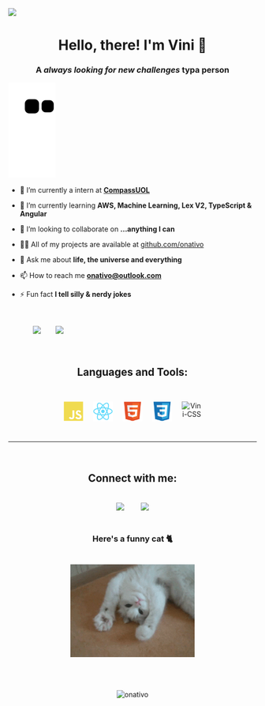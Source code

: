 <img height="30" src="https://user-images.githubusercontent.com/73674662/209015718-8340e1a1-9dd3-4ae8-bf27-92005794261e.png" />

<h1 align="center">Hello, there! I'm Vini 👋</h1>
<h3 align="center">A <strong><i>always looking for new challenges</i></strong> typa person</h3>


![snake svg](https://github.com/onativo/onativo/blob/output/github-contribution-grid-snake.svg)


- 🔭 I’m currently a intern at **[CompassUOL](compass.uol)**

- 🌱 I’m currently learning **AWS, Machine Learning, Lex V2, TypeScript & Angular**

- 👯 I’m looking to collaborate on **...anything I can**

- 👨‍💻 All of my projects are available at [github.com/onativo](github.com/onativo)

- 💬 Ask me about **life, the universe and everything**

- 📫 How to reach me **onativo@outlook.com**

- ⚡ Fun fact **I tell silly & nerdy jokes**

<div align="center" style="display:flex; padding:20px; margin: 15px;">
   <img style="padding: 15px;" align="center" src="https://github-readme-stats.vercel.app/api/top-langs/?username=onativo&layout=compact&langs_count=16&theme=dracula"/>

   <img style="padding: 15px;" align="center" src="https://github-readme-stats.vercel.app/api?username=onativo&show_icons=true&theme=dracula&include_all_commits=true&count_private=true&hide=issues"/>
</div>
 
<div align="center">
  <h2 style="padding-bottom:20px">Languages and Tools:</h2>
  <div style="display:flex; justify-content: center">
  <img style="padding: 10px" height="40" align="center" alt="Vini-Js" height="30" width="40" src="https://raw.githubusercontent.com/devicons/devicon/master/icons/javascript/javascript-plain.svg">
  <img style="padding: 10px" height="40" align="center" alt="Vini-React" height="30" width="40" src="https://raw.githubusercontent.com/devicons/devicon/master/icons/react/react-original.svg">
  
  <img style="padding: 10px" height="40" align="center" alt="Vini-HTML" height="30" width="40" src="https://raw.githubusercontent.com/devicons/devicon/master/icons/html5/html5-original.svg">
  
  <img style="padding: 10px" height="40" align="center" alt="Vini-CSS" height="30" width="40" src="https://raw.githubusercontent.com/devicons/devicon/master/icons/css3/css3-original.svg">
  
  <img style="padding: 10px" height="40" align="center" alt="Vini-CSS" height="30" width="40" src="https://user-images.githubusercontent.com/73674662/209014184-5e1b9d4b-5910-4fc8-bb65-2c9d73852e85.png">
  </div>
</div>

<br>
<hr>
<br>

<div align="center" > 
  <h2 style="padding-bottom:20px">Connect with me:</h2>
  <a style="padding:15px" href="https://www.linkedin.com/in/onativo" target="_blank"><img src="https://img.shields.io/badge/-LinkedIn-%230077B5?style=for-the-badge&logo=linkedin&logoColor=white" target="_blank"></a>
  <a style="padding:15px" href = "mailto: onativo@outlook.com"><img src="https://img.shields.io/badge/-Outlook-%23333?style=for-the-badge&logo=microsoft&logoColor=white" target="_blank"></a>
</div>

<div align="center">
<h3 style="padding:20px">Here's a funny cat 🐈</h3>

<img src="./src/img/cat-cute.gif" style="max-width: 50%">
</div>

<p align="center" style="padding-top: 50px"> <img src="https://komarev.com/ghpvc/?username=onativo&label=Profile%20views:&color=0e75b6&style=flat" alt="onativo" /> </p>

